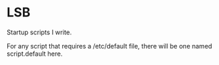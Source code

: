 LSB
===

Startup scripts I write. 

For any script that requires a /etc/default file, there will be one named script.default here. 
